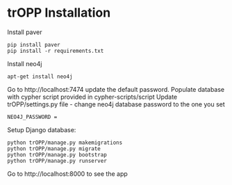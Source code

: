 # trOPP Installation

Install paver
```
pip install paver
pip install -r requirements.txt
```

Install neo4j 
```
apt-get install neo4j
```

Go to http://localhost:7474 update the default password. 
Populate database with cypher script provided in cypher-scripts/script
Update trOPP/settings.py file - change neo4j database password to the one you set
```
NEO4J_PASSWORD = 
```
Setup Django database:
```
python trOPP/manage.py makemigrations
python trOPP/manage.py migrate
python trOPP/manage.py bootstrap
python trOPP/manage.py runserver
```

Go to http://localhost:8000 to see the app


